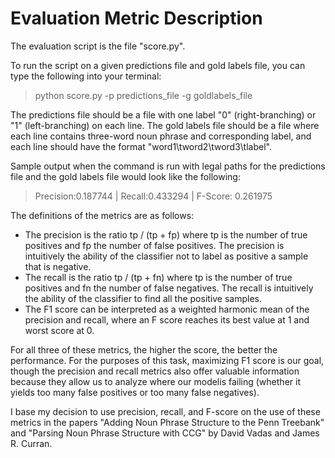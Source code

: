 # Evaluation Metric Description

The evaluation script is the file "score.py".
  
To run the script on a given predictions file and gold labels file, you can type the following into your terminal:
  > python score.py -p predictions_file -g goldlabels_file
  
The predictions file should be a file with one label "0" (right-branching) or "1" (left-branching) on each line. The gold labels file should be a file where each line contains three-word noun phrase and corresponding label, and each line should have the format "word1\tword2\tword3\tlabel".

Sample output when the command is run with legal paths for the predictions file and the gold labels file would look like the following:
  > Precision:0.187744 | Recall:0.433294 | F-Score: 0.261975
  
The definitions of the metrics are as follows:
- The precision is the ratio tp / (tp + fp) where tp is the number of true positives and fp the number of false positives. The precision is intuitively the ability of the classifier not to label as positive a sample that is negative.
- The recall is the ratio tp / (tp + fn) where tp is the number of true positives and fn the number of false negatives. The recall is intuitively the ability of the classifier to find all the positive samples.
- The F1 score can be interpreted as a weighted harmonic mean of the precision and recall, where an F score reaches its best value at 1 and worst score at 0.

For all three of these metrics, the higher the score, the better the performance. For the purposes of this task, maximizing F1 score is our goal, though the precision and recall metrics also offer valuable information because they allow us to analyze where our modelis failing (whether it yields too many false positives or too many false negatives).
  
I base my decision to use precision, recall, and F-score on the use of these metrics in the papers "Adding Noun Phrase Structure to the Penn Treebank" and "Parsing Noun Phrase Structure with CCG" by David Vadas and James R. Curran.
